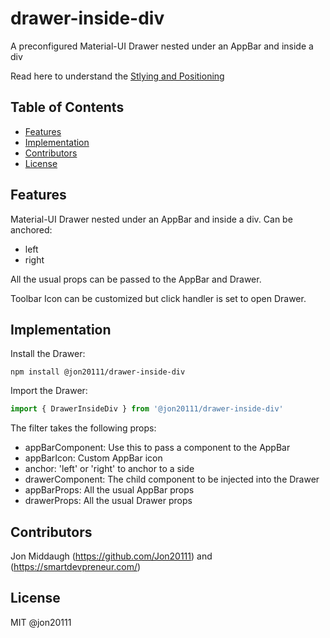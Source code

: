 # drawer-inside-div
A preconfigured Material-UI Drawer nested under an AppBar and inside a div

Read here to understand the [Stlying and Positioning](https://smartdevpreneur.com/how-to-position-a-material-ui-drawer-inside-a-container/)

## Table of Contents

- [Features](#features)
- [Implementation](#implementation)
- [Contributors](#contributors)
- [License](#license)

## Features

Material-UI Drawer nested under an AppBar and inside a div.
Can be anchored:
- left
- right

All the usual props can be passed to the AppBar and Drawer.

Toolbar Icon can be customized but click handler is set to open Drawer.

## Implementation

Install the Drawer:

```
npm install @jon20111/drawer-inside-div
```

Import the Drawer:
```js
import { DrawerInsideDiv } from '@jon20111/drawer-inside-div'
```
The filter takes the following props:
- appBarComponent: Use this to pass a component to the AppBar
- appBarIcon: Custom AppBar icon
- anchor: 'left' or 'right' to anchor to a side
- drawerComponent: The child component to be injected into the Drawer
- appBarProps: All the usual AppBar props
- drawerProps: All the usual Drawer props

## Contributors

Jon Middaugh (https://github.com/Jon20111) and (https://smartdevpreneur.com/)

## License

MIT @jon20111
